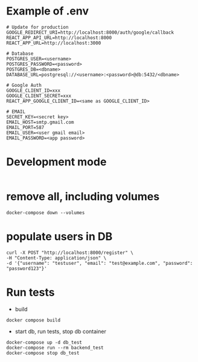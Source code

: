 # Example of .env
```
# Update for production
GOOGLE_REDIRECT_URI=http://localhost:8000/auth/google/callback
REACT_APP_API_URL=http://localhost:8000
REACT_APP_URL=http://localhost:3000

# Database
POSTGRES_USER=<username>
POSTGRES_PASSWORD=<password>
POSTGRES_DB=<dbname>
DATABASE_URL=postgresql://<username>:<password>@db:5432/<dbname>

# Google Auth
GOOGLE_CLIENT_ID=xxx
GOOGLE_CLIENT_SECRET=xxx
REACT_APP_GOOGLE_CLIENT_ID=<same as GOOGLE_CLIENT_ID>

# EMAIL
SECRET_KEY=<secret key>
EMAIL_HOST=smtp.gmail.com
EMAIL_PORT=587
EMAIL_USER=<user gmail email>
EMAIL_PASSWORD=<app password> 
```

# Development mode
```docker-compose up --build
```

# remove all, including volumes
```
docker-compose down --volumes
```

# populate users in DB
```
curl -X POST "http://localhost:8000/register" \
-H "Content-Type: application/json" \
-d '{"username": "testuser", "email": "test@example.com", "password": "password123"}'
```

# Run tests
* build
```
docker compose build
```
* start db, run tests, stop db container
```
docker-compose up -d db_test
docker-compose run --rm backend_test
docker-compose stop db_test
```